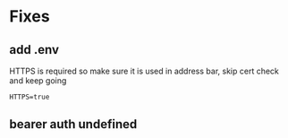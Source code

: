 # Fixes

## add .env 

HTTPS is required so make sure it is used in address bar, skip cert check and keep going

```
HTTPS=true
```

## bearer auth undefined
